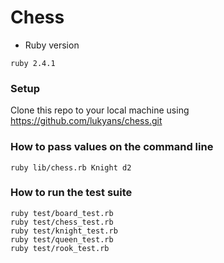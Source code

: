 # Chess

* Ruby version
```
ruby 2.4.1
```

### Setup
Clone this repo to your local machine using https://github.com/lukyans/chess.git

### How to pass values on the command line
```
ruby lib/chess.rb Knight d2
```
### How to run the test suite
```
ruby test/board_test.rb
ruby test/chess_test.rb
ruby test/knight_test.rb
ruby test/queen_test.rb
ruby test/rook_test.rb

```
